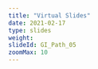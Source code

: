 ```yaml
---
title: "Virtual Slides"
date: 2021-02-17
type: slides
weight:
slideId: GI_Path_05
zoomMax: 10
---
```


